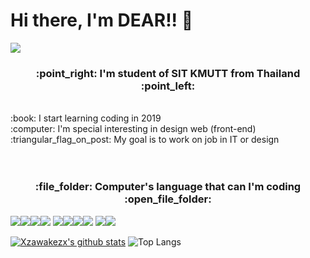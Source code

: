 # Hi there, I'm DEAR!! 👋

<img src="https://i.ibb.co/8jd30vx/codingwithcoffee.gif" />
<h3 align="center">:point_right: I'm student of SIT KMUTT from Thailand :point_left:</h3>
<br />
 :book: I start learning coding in 2019 <br>
 :computer: I'm special interesting in design web (front-end) <br>
 :triangular_flag_on_post: My goal is to work on job in IT or design <br>
<br />
<br />

<h3 align="center">:file_folder: Computer's language that can I'm coding :open_file_folder:</h3>
<img src="./image/css.png" /><img src="./image/html-5.png" /><img src="./image/java.png" /><img src="./image/javascript.png" />
<img src="./image/mysql.png" /><img src="./image/python.png" /><img src="./image/ruby.png" /><img src="./image/vue.png" />
<img src="./image/vue.png" /><img src="./image/tailwind.png" />


[![Xzawakezx's github stats](https://github-readme-stats.vercel.app/api?username=yanika44&theme=material-palenight)](https://github.com/yanika44/github-readme-stats)             ![Top Langs](https://github-readme-stats.vercel.app/api/top-langs/?username=yanika44&theme=tokyonight&layout=compact)


